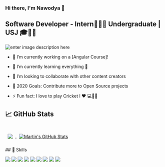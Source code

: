 ### Hi there, I'm Nawodya  👋

## Software Developer - Intern👨🏿‍💻 Undergraduate | USJ 🎓💆🏾


![enter image description here](https://media.giphy.com/media/ZVik7pBtu9dNS/giphy.gif)

- 🔭 I’m currently working on a [Angular Course]!

- 🌱 I’m currently learning everything 🤣

- 👯 I’m looking to collaborate with other content creators

- 🥅 2020 Goals: Contribute more to Open Source projects

- ⚡ Fun fact: I love to play Cricket  I ❤️ 💻👨‍🎓

## &#x1f4c8; GitHub Stats

<br>

<a href="https://github.com/nawodyaonline">
  <img align="center" style="margin:0.5rem" src="https://github-readme-stats.vercel.app/api/top-langs/?username=nawodyaonline&hide=html,css&title_color=ffffff&text_color=c9cacc&icon_color=4AB197&bg_color=1A2B34" />
</a>

<a href="https://github.com/nawodyaonline">
  <img align="center" style="margin:0.5rem" src="https://github-readme-stats.vercel.app/api?username=nawodyaonline&show_icons=true&line_height=27&count_private=true&title_color=ffffff&text_color=c9cacc&icon_color=4AB097&bg_color=1A2B34" alt="Martin's GitHub Stats" />
</a>

<br>
<br>
## 💼 Skills

![](https://img.shields.io/badge/Code-Angular-informational?style=flat&logo=angular&logoColor=white&color=4AB197)
![](https://img.shields.io/badge/Code-React-informational?style=flat&logo=react&logoColor=white&color=4AB197)
![](https://img.shields.io/badge/Code-Redux-informational?style=flat&logo=Redux&logoColor=white&color=4AB197)
![](https://img.shields.io/badge/Code-JavaScript-informational?style=flat&logo=JavaScript&logoColor=white&color=4AB197)
![](https://img.shields.io/badge/Code-TypeScript-informational?style=flat&logo=TypeScript&logoColor=white&color=4AB197)
![](https://img.shields.io/badge/Code-Java-informational?style=flat&logo=Java&logoColor=white&color=4AB197)
![](https://img.shields.io/badge/Code-SpringBoot-informational?style=flat&logo=Spring&logoColor=white&color=4AB197)
![](https://img.shields.io/badge/Code-MongoDB-informational?style=flat&logo=MongoDB&logoColor=white&color=4AB197)
![](https://img.shields.io/badge/Code-MySQL-informational?style=flat&logo=MySQL&logoColor=white&color=4AB197)
